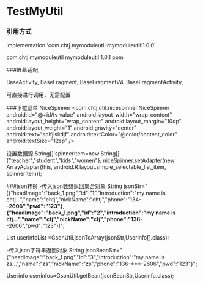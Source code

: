 # TestMyUtil
### 引用方式

implementation 'com.chtj.mymoduleutil:mymoduleutil:1.0.0'

<dependency>
  <groupId>com.chtj.mymoduleutil</groupId>
  <artifactId>mymoduleutil</artifactId>
  <version>1.0.1</version>
  <type>pom</type>
</dependency>


###屏幕适配,

BaseActivity,
BaseFragment,
BaseFragmentV4,
BaseFragmentActivity,

可直接进行调用，无需配置

###下拉菜单
NiceSpinner
<com.chtj.util.nicespinner.NiceSpinner
        android:id="@+id/tv_value"
        android:layout_width="wrap_content"
        android:layout_height="wrap_content"
        android:layout_margin="10dp"
        android:layout_weight="1"
        android:gravity="center"
        android:text="sdlfjlskdjf"
        android:textColor="@color/content_color"
        android:textSize="12sp" />
        
        
设置数据源
String[] spinnerItem=new String[]{"teacher","student","kids","women"};
niceSpinner.setAdapter(new ArrayAdapter<String>(this,
                android.R.layout.simple_selectable_list_item, spinnerItem));
  

###json转换
-传入json数组返回集合对象
 String jsonStr="[{\"headImage\":\"back_1.png\",\"id\":\"1\",\"introduction\":\"my name is chtj...\",\"name\":\"chtj\",\"nickName\":\"chtj\",\"phone\":\"134-****-2606\",\"pwd\":\"123\"},{\"headImage\":\"back_1.png\",\"id\":\"2\",\"introduction\":\"my name is ctj...\",\"name\":\"ctj\",\"nickName\":\"ctj\",\"phone\":\"136-****-2606\",\"pwd\":\"123\"}]";
 
List<Userinfo> userinfoList =GsonUtil.jsonToArray(jsonStr,Userinfo[].class);
  
  
-传入json字符串返回对象
String jsonBeanStr="{\"headImage\":\"back_1.png\",\"id\":\"3\",\"introduction\":\"my name is zs...\",\"name\":\"zs\",\"nickName\":\"zs\",\"phone\":\"136-***-2606\",\"pwd\":\"123\"}";

Userinfo userinfos=GsonUtil.getBean(jsonBeanStr,Userinfo.class);
  
  
 
